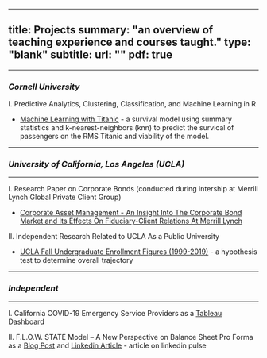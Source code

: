  ---
title: Projects
summary: "an overview of teaching experience and courses taught."
type: "blank"
subtitle: 
url: ""
pdf: true
---
---
### *Cornell University*

   I. Predictive Analytics, Clustering, Classification, and Machine Learning in R

* [Machine Learning with Titanic](/portfolio/post/machine_learning_titanicsurvival/) - a survival model using summary statistics and k-nearest-neighbors (knn) to predict the survical of passengers on the RMS Titanic and viability of the model.


---

### *University of California, Los Angeles (UCLA)*

---

I. Research Paper on Corporate Bonds (conducted during intership at Merrill Lynch Global Private Client Group)

- [Corporate Asset Management - An Insight Into The Corporate Bond Market and Its Effects On Fiduciary-Client Relations At Merrill Lynch](/post/portfolio/Corporate_Bonds/)

II. Independent Research Related to UCLA As a Public University

- [UCLA Fall Undergraduate Enrollment Figures (1999-2019)](/portfolio/post/UCLAFallCohorts/) - a hypothesis test to determine overall trajectory

---
### *Independent*
---

I. California COVID-19 Emergency Service Providers
as a [Tableau Dashboard](/post/portfolio/COVID_19_CA_Data/)

II. F.L.O.W. STATE Model – A New Perspective on Balance Sheet Pro Forma as a [Blog Post](/post/portfolio/FlowStateModel/) and [Linkedin Article](https://www.linkedin.com/pulse/flow-state-model-new-perspective-balance-sheet-pro-forma-leon-shpaner/?trackingId=jWDIwg0KuFt65YH9OOY1vg%3D%3D) - article on linkedin pulse








